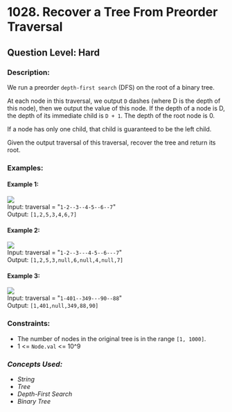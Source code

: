 # 1028. Recover a Tree From Preorder Traversal
## Question Level: Hard
### Description:
We run a preorder `depth-first search` (DFS) on the root of a binary tree.

At each node in this traversal, we output `D` dashes (where D is the depth of this node), then we output the value of this node.  If the depth of a node is D, the depth of its immediate child is `D + 1`.  The depth of the root node is 0.

If a node has only one child, that child is guaranteed to be the left child.

Given the output traversal of this traversal, recover the tree and return its root.

### Examples:
#### Example 1:
<img src="https://assets.leetcode.com/uploads/2024/09/10/recover_tree_ex1.png"><br>
Input: traversal = "`1-2--3--4-5--6--7`"  
Output: `[1,2,5,3,4,6,7]`  
#### Example 2:
<img src="https://assets.leetcode.com/uploads/2024/09/10/recover_tree_ex2.png"><br>
Input: traversal = "`1-2--3---4-5--6---7`"  
Output: `[1,2,5,3,null,6,null,4,null,7]`  
#### Example 3:
<img src="https://assets.leetcode.com/uploads/2024/09/10/recover_tree_ex3.png"><br>
Input: traversal = "`1-401--349---90--88`"  
Output: `[1,401,null,349,88,90]`  

### Constraints:

- The number of nodes in the original tree is in the range `[1, 1000]`.
- 1 <= `Node.val` <= 10^9

### <i>Concepts Used:
- String
- Tree
- Depth-First Search
- Binary Tree </i>
